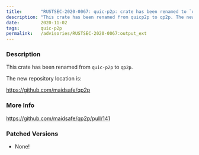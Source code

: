 ```yaml
---
title:       "RUSTSEC-2020-0067: quic-p2p: crate has been renamed to `qp2p`"
description: "This crate has been renamed from quicp2p to qp2p. The new repository location is httpsgithub.commaidsafeqp2p"
date:        2020-11-02
tags:        quic-p2p
permalink:   /advisories/RUSTSEC-2020-0067:output_ext
---
```


### Description

This crate has been renamed from `quic-p2p` to `qp2p`.

The new repository location is:

<https://github.com/maidsafe/qp2p>

### More Info

<https://github.com/maidsafe/qp2p/pull/141>

### Patched Versions

- None!

